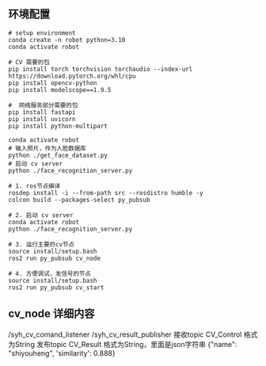 ## 环境配置
```
# setup environment
conda create -n robot python=3.10
conda activate robot

# CV 需要的包
pip install torch torchvision torchaudio --index-url https://download.pytorch.org/whl/cpu
pip install opencv-python
pip install modelscope==1.9.5

#  网络服务部分需要的包
pip install fastapi
pip install uvicorn
pip install python-multipart
```

```
conda activate robot
# 输入照片，作为人脸数据库
python ./get_face_dataset.py
# 启动 cv server
python ./face_recognition_server.py
```

```
# 1. ros节点编译
rosdep install -i --from-path src --rosdistro humble -y
colcon build --packages-select py_pubsub

# 2. 启动 cv server
conda activate robot
python ./face_recognition_server.py

# 3. 运行主要的cv节点
source install/setup.bash
ros2 run py_pubsub cv_node

# 4. 方便调试，发信号的节点
source install/setup.bash
ros2 run py_pubsub cv_start
```

## cv_node 详细内容
/syh_cv_comand_listener
/syh_cv_result_publisher
接收topic CV_Control 格式为String 
发布topic CV_Result 格式为String，里面是json字符串 {"name": "shiyouheng", 'similarity': 0.888}
